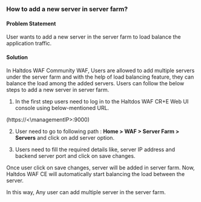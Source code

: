 ### **How to add a new server in server farm?**

#### **Problem Statement**

User wants to add a new server in the server farm to load balance the application traffic.

#### **Solution**

In Haltdos WAF Community WAF, Users are allowed to add multiple servers under the server farm and with the help of load balancing feature, they can balance the load among the added servers. Users can follow the below steps to add a new server in server farm.

1. In the first step users need to log in to the Haltdos WAF CR+E Web UI console using below-mentioned URL.

(https://<\managementIP>:9000)

2. User need to go to following path : **Home > WAF > Server Farm > Servers** and click on add server option.


3. Users need to fill the required details like, server IP address and backend server port and click on save changes.


Once user click on save changes, server will be added in server farm. Now, Haltdos WAF CE will automatically start balancing the load between the server.

In this way, Any user can add multiple server in the server farm.